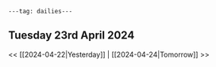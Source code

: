 ```
---tag: dailies---
```

## Tuesday 23rd April 2024


<< [[2024-04-22|Yesterday]] | [[2024-04-24|Tomorrow]] >>




